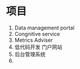 # 项目

1. Data management portal
2. Congnitive service
3. Metrics Adviser
4. 低代码开发   门户网站
5. 后台管理系统
6. 